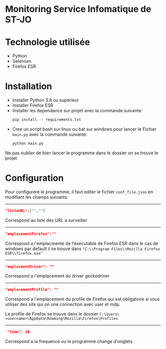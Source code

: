 # Monitoring Service Infomatique de ST-JO

# Technologie utilisée 
- Python
- Selenium
- Firefox ESR 

# Installation 
- Installer Python 3.8 ou supérieur
- Installer Firefox ESR
- Installer les dependance sur projet avec la commande suivante:
    ```bash
    pip install -r requirements.txt
    ```
- Cree un script bash sur linux ou bat sur windows pour lancer le Fichier `main.py` avec la commande suivante:
    ```bash
    python main.py
    ```
Ne pas oublier de bien lancer le programme dans le dossier on se trouve le projet

# Configuration 

Pour configurere le programme, il faut editer le fichier `conf_file.json` en modifiant les champs suivants:

---
```json 
"listeURL":["",""]
```
Correspond au liste des URL a surveiller

---
```json
"emplacementFirefox":""
```
Correspond a l'emplacmente de l'executable de Firefox ESR dans le cas de windows par default il se trouve dans `"C:\\Program Files\\Mozilla Firefox ESR\\firefox.exe"`

---
```json
"emplacmentDriver": ""
```

Correspond a l'emplacement du driver geckodriver

---
```json
"emplacementProfile": ""
```
Correspond a l'emplacement du profile de Firefox qui est obligatoire si vous utiliser des site qui on une connection avec user et mdp.

Le profile de Firefox se trouve dans le dossier `C:\Users\<username>\AppData\Roaming\Mozilla\Firefox\Profiles`

---
```json
 "time": 10
```
Correspond a la frequence ou le programme change d'onglets 